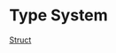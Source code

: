 # Type System



[Struct](https://github.com/robsonoduarte/learn-go/blob/69a7aeb662f0dc3e430fdaddd752535ad2c4dd8a/go-curse/type-system/struct/struct.go#L3)
